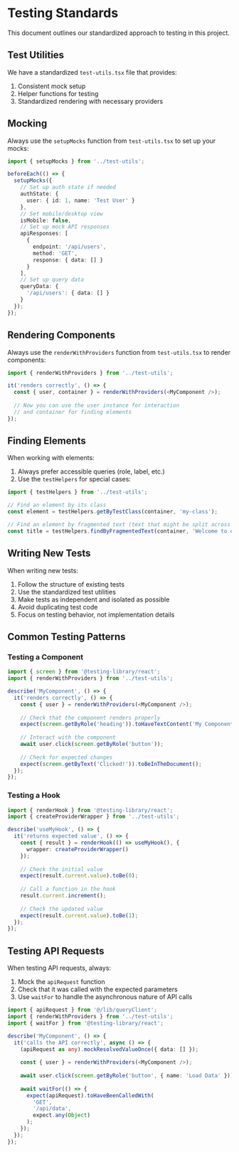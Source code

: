 # Testing Standards

This document outlines our standardized approach to testing in this project.

## Test Utilities

We have a standardized `test-utils.tsx` file that provides:

1. Consistent mock setup
2. Helper functions for testing
3. Standardized rendering with necessary providers

## Mocking

Always use the `setupMocks` function from `test-utils.tsx` to set up your mocks:

```typescript
import { setupMocks } from '../test-utils';

beforeEach(() => {
  setupMocks({
    // Set up auth state if needed
    authState: { 
      user: { id: 1, name: 'Test User' } 
    },
    // Set mobile/desktop view
    isMobile: false,
    // Set up mock API responses
    apiResponses: [
      {
        endpoint: '/api/users',
        method: 'GET',
        response: { data: [] }
      }
    ],
    // Set up query data
    queryData: {
      '/api/users': { data: [] }
    }
  });
});
```

## Rendering Components

Always use the `renderWithProviders` function from `test-utils.tsx` to render components:

```typescript
import { renderWithProviders } from '../test-utils';

it('renders correctly', () => {
  const { user, container } = renderWithProviders(<MyComponent />);
  
  // Now you can use the user instance for interaction
  // and container for finding elements
});
```

## Finding Elements

When working with elements:

1. Always prefer accessible queries (role, label, etc.)
2. Use the `testHelpers` for special cases:

```typescript
import { testHelpers } from '../test-utils';

// Find an element by its class
const element = testHelpers.getByTestClass(container, 'my-class');

// Find an element by fragmented text (text that might be split across elements)
const title = testHelpers.findByFragmentedText(container, 'Welcome to our site');
```

## Writing New Tests

When writing new tests:

1. Follow the structure of existing tests
2. Use the standardized test utilities
3. Make tests as independent and isolated as possible
4. Avoid duplicating test code
5. Focus on testing behavior, not implementation details

## Common Testing Patterns

### Testing a Component

```typescript
import { screen } from '@testing-library/react';
import { renderWithProviders } from '../test-utils';

describe('MyComponent', () => {
  it('renders correctly', () => {
    const { user } = renderWithProviders(<MyComponent />);
    
    // Check that the component renders properly
    expect(screen.getByRole('heading')).toHaveTextContent('My Component');
    
    // Interact with the component
    await user.click(screen.getByRole('button'));
    
    // Check for expected changes
    expect(screen.getByText('Clicked!')).toBeInTheDocument();
  });
});
```

### Testing a Hook

```typescript
import { renderHook } from '@testing-library/react';
import { createProviderWrapper } from '../test-utils';

describe('useMyHook', () => {
  it('returns expected value', () => {
    const { result } = renderHook(() => useMyHook(), {
      wrapper: createProviderWrapper()
    });
    
    // Check the initial value
    expect(result.current.value).toBe(0);
    
    // Call a function in the hook
    result.current.increment();
    
    // Check the updated value
    expect(result.current.value).toBe(1);
  });
});
```

## Testing API Requests

When testing API requests, always:

1. Mock the `apiRequest` function
2. Check that it was called with the expected parameters
3. Use `waitFor` to handle the asynchronous nature of API calls

```typescript
import { apiRequest } from '@/lib/queryClient';
import { renderWithProviders } from '../test-utils';
import { waitFor } from '@testing-library/react';

describe('MyComponent', () => {
  it('calls the API correctly', async () => {
    (apiRequest as any).mockResolvedValueOnce({ data: [] });
    
    const { user } = renderWithProviders(<MyComponent />);
    
    await user.click(screen.getByRole('button', { name: 'Load Data' }));
    
    await waitFor(() => {
      expect(apiRequest).toHaveBeenCalledWith(
        'GET',
        '/api/data',
        expect.any(Object)
      );
    });
  });
}); 
